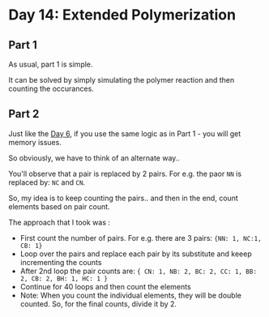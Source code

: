 # Day 14: Extended Polymerization

## Part 1
As usual, part 1 is simple. 

It can be solved by simply simulating the polymer reaction and then counting the occurances.

## Part 2
Just like the [Day 6](https://adventofcode.com/2021/day/6), if you use the same logic as in Part 1 - you will get memory issues.

So obviously, we have to think of an alternate way..

You'll observe that a pair is replaced by 2 pairs. For e.g. the paor `NN` is replaced by: `NC` and `CN`. 

So, my idea is to keep counting the pairs.. and then in the end, count elements based on pair count.

The approach that I took was : 
- First count the number of pairs. For e.g. there are 3 pairs: `{NN: 1, NC:1, CB: 1}`
- Loop over the pairs and replace each pair by its substitute and keeep incrementing the counts
- After 2nd loop the pair counts are: `{ CN: 1, NB: 2, BC: 2, CC: 1, BB: 2, CB: 2, BH: 1, HC: 1 }`
- Continue for 40 loops and then count the elements
- Note: When you count the individual elements, they will be double counted. So, for the final counts, divide it by 2.